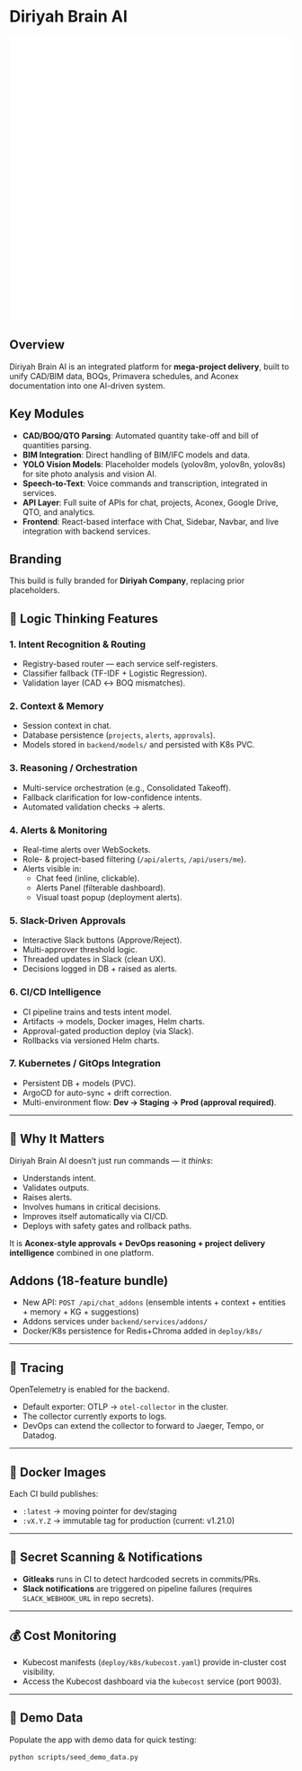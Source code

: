 # Diriyah Brain AI

![Diriyah Logo](frontend/public/diriyah-logo.png)

## Overview
Diriyah Brain AI is an integrated platform for **mega-project delivery**, built to unify CAD/BIM data, BOQs, Primavera schedules, and Aconex documentation into one AI-driven system.

## Key Modules
- **CAD/BOQ/QTO Parsing**: Automated quantity take-off and bill of quantities parsing.
- **BIM Integration**: Direct handling of BIM/IFC models and data.
- **YOLO Vision Models**: Placeholder models (yolov8m, yolov8n, yolov8s) for site photo analysis and vision AI.
- **Speech-to-Text**: Voice commands and transcription, integrated in services.
- **API Layer**: Full suite of APIs for chat, projects, Aconex, Google Drive, QTO, and analytics.
- **Frontend**: React-based interface with Chat, Sidebar, Navbar, and live integration with backend services.

## Branding
This build is fully branded for **Diriyah Company**, replacing prior placeholders.



## 🧠 Logic Thinking Features

### 1. Intent Recognition & Routing
- Registry-based router — each service self-registers.
- Classifier fallback (TF-IDF + Logistic Regression).
- Validation layer (CAD ↔ BOQ mismatches).

### 2. Context & Memory
- Session context in chat.
- Database persistence (`projects`, `alerts`, `approvals`).
- Models stored in `backend/models/` and persisted with K8s PVC.

### 3. Reasoning / Orchestration
- Multi-service orchestration (e.g., Consolidated Takeoff).
- Fallback clarification for low-confidence intents.
- Automated validation checks → alerts.

### 4. Alerts & Monitoring
- Real-time alerts over WebSockets.
- Role- & project-based filtering (`/api/alerts`, `/api/users/me`).
- Alerts visible in:
  - Chat feed (inline, clickable).
  - Alerts Panel (filterable dashboard).
  - Visual toast popup (deployment alerts).

### 5. Slack-Driven Approvals
- Interactive Slack buttons (Approve/Reject).
- Multi-approver threshold logic.
- Threaded updates in Slack (clean UX).
- Decisions logged in DB + raised as alerts.

### 6. CI/CD Intelligence
- CI pipeline trains and tests intent model.
- Artifacts → models, Docker images, Helm charts.
- Approval-gated production deploy (via Slack).
- Rollbacks via versioned Helm charts.

### 7. Kubernetes / GitOps Integration
- Persistent DB + models (PVC).
- ArgoCD for auto-sync + drift correction.
- Multi-environment flow: **Dev → Staging → Prod (approval required)**.

---

## 🚀 Why It Matters
Diriyah Brain AI doesn’t just run commands — it *thinks*:
- Understands intent.
- Validates outputs.
- Raises alerts.
- Involves humans in critical decisions.
- Improves itself automatically via CI/CD.
- Deploys with safety gates and rollback paths.

It is **Aconex-style approvals + DevOps reasoning + project delivery intelligence** combined in one platform.


## Addons (18-feature bundle)
- New API: `POST /api/chat_addons` (ensemble intents + context + entities + memory + KG + suggestions)
- Addons services under `backend/services/addons/`
- Docker/K8s persistence for Redis+Chroma added in `deploy/k8s/`


---

## 🔭 Tracing

OpenTelemetry is enabled for the backend.

- Default exporter: OTLP → `otel-collector` in the cluster.  
- The collector currently exports to logs.  
- DevOps can extend the collector to forward to Jaeger, Tempo, or Datadog.


---

## 🐳 Docker Images

Each CI build publishes:
- `:latest` → moving pointer for dev/staging
- `:vX.Y.Z` → immutable tag for production (current: v1.21.0)


---

## 🔐 Secret Scanning & Notifications

- **Gitleaks** runs in CI to detect hardcoded secrets in commits/PRs.  
- **Slack notifications** are triggered on pipeline failures (requires `SLACK_WEBHOOK_URL` in repo secrets).  


---

## 💰 Cost Monitoring

- Kubecost manifests (`deploy/k8s/kubecost.yaml`) provide in-cluster cost visibility.  
- Access the Kubecost dashboard via the `kubecost` service (port 9003).  


---

## 🌱 Demo Data

Populate the app with demo data for quick testing:

```bash
python scripts/seed_demo_data.py
```
